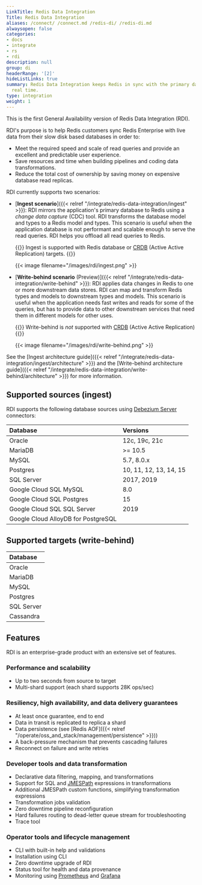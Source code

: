 ```yaml
---
LinkTitle: Redis Data Integration
Title: Redis Data Integration
aliases: /connect/ /connect.md /redis-di/ /redis-di.md
alwaysopen: false
categories:
- docs
- integrate
- rs
- rdi
description: null
group: di
headerRange: '[2]'
hideListLinks: true
summary: Redis Data Integration keeps Redis in sync with the primary database in near
  real time.
type: integration
weight: 1
---
```


This is the first General Availability version of Redis Data Integration (RDI).

RDI's purpose is to help Redis customers sync Redis Enterprise with live data from their slow disk based databases in order to:

- Meet the required speed and scale of read queries and provide an excellent and predictable user experience.
- Save resources and time when building pipelines and coding data transformations.
- Reduce the total cost of ownership by saving money on expensive database read replicas.

RDI currently supports two scenarios:

* [**Ingest scenario**]({{< relref "/integrate/redis-data-integration/ingest" >}}): RDI mirrors the application's
  primary database to Redis using a *change data capture* (CDC) tool. RDI transforms the database model and
  types to a Redis model and types. This scenario is useful when the application database is not performant
  and scalable enough to serve the read queries. RDI helps you offload all read queries to Redis.

  {{<note>}}
  Ingest is supported with Redis database or [CRDB](https://redis.com/redis-enterprise/technology/active-active-geo-distribution/) (Active Active Replication) targets.
  {{</note>}}

  {{< image filename="/images/rdi/ingest.png" >}}
  
* [**Write-behind scenario** (Preview)]({{< relref "/integrate/redis-data-integration/write-behind" >}}): RDI applies data
  changes in Redis to one or more downstream data stores. RDI can map and transform Redis types and models to downstream types and models. This scenario is useful when the application needs fast writes and reads for some of the queries, but has to provide data to other downstream services that need them in different models for other uses.

  {{<note>}}
  Write-behind is *not* supported with [CRDB](https://redis.com/redis-enterprise/technology/active-active-geo-distribution/) (Active Active Replication)
  {{</note>}}

  {{< image filename="/images/rdi/write-behind.png" >}}  

See the 
[Ingest architecture guide]({{< relref "/integrate/redis-data-integration/ingest/architecture" >}})
and the
[Write-behind architecture guide]({{< relref "/integrate/redis-data-integration/write-behind/architecture" >}})
for more information.

## Supported sources (ingest)

RDI supports the following database sources using [Debezium Server](https://debezium.io/documentation/reference/stable/operations/debezium-server.html) connectors:

| Database                    | Versions               |
| :-------------------------- | :--------------------- |
| Oracle                      | 12c, 19c, 21c          |
| MariaDB                     | >= 10.5                |
| MySQL                       | 5.7, 8.0.x             |
| Postgres                    | 10, 11, 12, 13, 14, 15 |
| SQL Server                  | 2017, 2019             |
| Google Cloud SQL MySQL      | 8.0                    |
| Google Cloud SQL Postgres   | 15                     |
| Google Cloud SQL SQL Server | 2019                   |
| Google Cloud AlloyDB for PostgreSQL | |

## Supported targets (write-behind)

| Database   |
| :--------- |
| Oracle     |
| MariaDB    |
| MySQL      |
| Postgres   |
| SQL Server |
| Cassandra  |

## Features

RDI is an enterprise-grade product with an extensive set of features.

### Performance and scalability

- Up to two seconds from source to target
- Multi-shard support (each shard supports 28K ops/sec)

### Resiliency, high availability, and data delivery guarantees

- At least once guarantee, end to end
- Data in transit is replicated to replica a shard
- Data persistence (see [Redis AOF]({{< relref "/operate/oss_and_stack/management/persistence" >}}))
- A back-pressure mechanism that prevents cascading failures
- Reconnect on failure and write retries

### Developer tools and data transformation

- Declarative data filtering, mapping, and transformations
- Support for SQL and [JMESPath](https://jmespath.org/) expressions in transformations
- Additional JMESPath custom functions, simplifying transformation expressions
- Transformation jobs validation
- Zero downtime pipeline reconfiguration
- Hard failures routing to dead-letter queue stream for troubleshooting
- Trace tool

### Operator tools and lifecycle management

- CLI with built-in help and validations
- Installation using CLI
- Zero downtime upgrade of RDI
- Status tool for health and data provenance
- Monitoring using [Prometheus](https://prometheus.io/) and [Grafana](https://grafana.com/)
